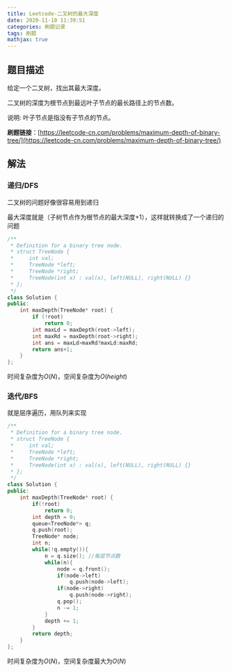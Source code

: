 ```yaml
---
title: Leetcode-二叉树的最大深度
date: 2020-11-10 11:39:51
categories: 刷题记录
tags: 刷题
mathjax: true
---
```


## 题目描述

给定一个二叉树，找出其最大深度。

二叉树的深度为根节点到最远叶子节点的最长路径上的节点数。

说明: 叶子节点是指没有子节点的节点。

**刷题链接**：[https://leetcode-cn.com/problems/maximum-depth-of-binary-tree/](https://leetcode-cn.com/problems/maximum-depth-of-binary-tree/)

<!--more-->

## 解法

### 递归/DFS

二叉树的问题好像很容易用到递归

最大深度就是（子树节点作为根节点的最大深度+1），这样就转换成了一个递归的问题

```C++
/**
 * Definition for a binary tree node.
 * struct TreeNode {
 *     int val;
 *     TreeNode *left;
 *     TreeNode *right;
 *     TreeNode(int x) : val(x), left(NULL), right(NULL) {}
 * };
 */
class Solution {
public:
    int maxDepth(TreeNode* root) {
        if (!root)
            return 0;
        int maxLd = maxDepth(root->left);
        int maxRd = maxDepth(root->right);
        int ans = maxLd>maxRd?maxLd:maxRd;
        return ans+1;
    }
};
```

时间复杂度为$O(N)$，空间复杂度为$O(height)$

### 迭代/BFS

就是层序遍历，用队列来实现

```C++
/**
 * Definition for a binary tree node.
 * struct TreeNode {
 *     int val;
 *     TreeNode *left;
 *     TreeNode *right;
 *     TreeNode(int x) : val(x), left(NULL), right(NULL) {}
 * };
 */
class Solution {
public:
    int maxDepth(TreeNode* root) {
        if(!root)
            return 0;
        int depth = 0;
        queue<TreeNode*> q;
        q.push(root);
        TreeNode* node;
        int n;
        while(!q.empty()){
            n = q.size(); //每层节点数
            while(n){
                node = q.front();
                if(node->left)
                    q.push(node->left);
                if(node->right)
                    q.push(node->right);
                q.pop();
                n -= 1;
            }
            depth += 1;
        }
        return depth;
    }
};
```

时间复杂度为$O(N)$，空间复杂度最大为$O(N)$
